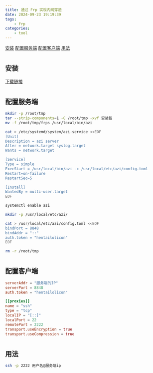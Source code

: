```yaml
---
title: 通过 Frp 实现内网穿透
date: 2024-09-23 19:19:39
tags:
	- frp
categories: 
    - tool
---
```


[安装](#ins)
[配置服务端](#server)
[配置客户端](#client)
[用法](#usage)

# <h2 id="ins">安装</h2>

[下载链接](https://github.com/fatedier/frp/releases/latest)

# <h2 id="server">配置服务端</h2>

```bash
mkdir -p /root/tmp
tar --strip-components=1 -C /root/tmp -xvf 安装包
mv -f /root/tmp/frps /usr/local/bin/azi

cat > /etc/systemd/system/azi.service <<EOF
[Unit]
Description = azi server
After = network.target syslog.target
Wants = network.target

[Service]
Type = simple
ExecStart = /usr/local/bin/azi -c /usr/local/etc/azi/config.toml
Restart=on-failure
RestartSec=5

[Install]
WantedBy = multi-user.target
EOF

systemctl enable azi

mkdir -p /usr/local/etc/azi/

cat > /usr/local/etc/azi/config.toml <<EOF
bindPort = 8848
bindAddr = "::"
auth.token = "hentailolicon"
EOF

rm -r /root/tmp
```

# <h2 id="client">配置客户端</h2>

```toml
serverAddr = "服务端的IP"
serverPort = 8848
auth.token = "hentailolicon"

[[proxies]]
name = "ssh"
type = "tcp"
localIP = "[::]"
localPort = 22
remotePort = 2222
transport.useEncryption = true
transport.useCompression = true
```

# <h2 id="usage">用法</h2>

```bash
ssh -p 2222 用户名@服务端ip
```